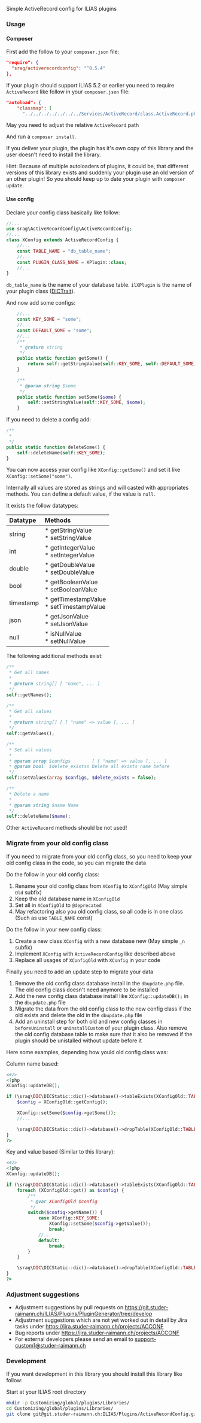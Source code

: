 Simple ActiveRecord config for ILIAS plugins

### Usage

#### Composer
First add the follow to your `composer.json` file:
```json
"require": {
  "srag/activerecordconfig": "^0.5.4"
},
```

If your plugin should support ILIAS 5.2 or earlier you need to require `ActiveRecord` like follow in your `composer.json` file:
```json
"autoload": {
    "classmap": [
      "../../../../../../../Services/ActiveRecord/class.ActiveRecord.php",
```
May you need to adjust the relative `ActiveRecord` path

And run a `composer install`.

If you deliver your plugin, the plugin has it's own copy of this library and the user doesn't need to install the library.

Hint: Because of multiple autoloaders of plugins, it could be, that different versions of this library exists and suddenly your plugin use an old version of an other plugin! So you should keep up to date your plugin with `composer update`.

#### Use config
Declare your config class basically like follow:
```php
//...
use srag\ActiveRecordConfig\ActiveRecordConfig;
//...
class XConfig extends ActiveRecordConfig {
	//...
	const TABLE_NAME = "db_table_name";
	//...
	const PLUGIN_CLASS_NAME = XPlugin::class;
	//...
}
```
`db_table_name` is the name of your database table.
`ilXPlugin` is the name of your plugin class ([DICTrait](https://github.com/studer-raimann/DIC)).

And now add some configs:
```php
	//...
	const KEY_SOME = "some";
	//...
	const DEFAULT_SOME = "some";
	//...
	/**
	 * @return string
	 */
	public static function getSome() {
		return self::getStringValue(self::KEY_SOME, self::DEFAULT_SOME);
	}

	/**
	 * @param string $some
	 */
	public static function setSome($some) {
		self::setStringValue(self::KEY_SOME, $some);
	}
```

If you need to delete a config add:
```php
/**
 *
 */
public static function deleteSome() {
	self::deleteName(self::KEY_SOME);
}
```

You can now access your config like `XConfig::getSome()` and set it like `XConfig::setSome("some")`.

Internally all values are stored as strings and will casted with appropriates methods.
You can define a default value, if the value is `null`.

It exists the follow datatypes:

| Datatype  | Methods                                    |
| :-------- | :----------------------------------------- |
| string    | * getStringValue<br>* setStringValue       |
| int       | * getIntegerValue<br>* setIntegerValue     |
| double    | * getDoubleValue<br>* setDoubleValue       |
| bool      | * getBooleanValue<br>* setBooleanValue     |
| timestamp | * getTimestampValue<br>* setTimestampValue |
| json      | * getJsonValue<br>* setJsonValue           |
| null      | * isNullValue<br>* setNullValue            |

The following additional methods exist:
```php
/**
 * Get all names
 *
 * @return string[] [ "name", ... ]
 */
self::getNames();

/**
 * Get all values
 *
 * @return string[] [ [ "name" => value ], ... ]
 */
self::getValues();

/**
 * Set all values
 *
 * @param array $configs        [ [ "name" => value ], ... ]
 * @param bool  $delete_existss Delete all exists name before
 */
self::setValues(array $configs, $delete_exists = false);

/**
 * Delete a name
 * 
 * @param string $name Name
 */
self::deleteName($name);
```

Other `ActiveRecord` methods should be not used!

### Migrate from your old config class

If you need to migrate from your old config class, so you need to keep your old config class in the code, so you can migrate the data

Do the follow in your old config class:
1. Rename your old config class from `XConfig` to `XConfigOld` (May simple `Old` subfix)
2. Keep the old database name in `XConfigOld`
3. Set all in `XConfigOld` to `@deprecated`
4. May refactoring also you old config class, so all code is in one class (Such as use `TABLE_NAME` const)

Do the follow in your new config class:
1. Create a new class `XConfig` with a new database new (May simple `_n` subfix)
2. Implement `XConfig` with `ActiveRecordConfig` like described above
3. Replace all usages of `XConfigOld` with `XConfig` in your code

Finally you need to add an update step to migrate your data
1. Remove the old config class database install in the `dbupdate.php` file. The old config class doesn't need anymore to be installed
2. Add the new config class database install like `XConfig::updateDB();` in the `dbupdate.php` file
3. Migrate the data from the old config class to the new config class if the old exists and delete the old in the `dbupdate.php` file
4. Add an uninstall step for both old and new config classes in `beforeUninstall` or `uninstallCustom` of your plugin class. Also remove the old config database table to make sure that it also be removed if the plugin should be unistalled without update before it

Here some examples, depending how yould old config class was:

Column name based:
```php
<#2>
<?php
XConfig::updateDB();

if (\srag\DIC\DICStatic::dic()->database()->tableExists(XConfigOld::TABLE_NAME)) {
	$config = XConfigOld::getConfig();

 	XConfig::setSome($config->getSome());
	//...

	\srag\DIC\DICStatic::dic()->database()->dropTable(XConfigOld::TABLE_NAME);
}
?>
```

Key and value based (Similar to this library):
```php
<#2>
<?php
XConfig::updateDB();

if (\srag\DIC\DICStatic::dic()->database()->tableExists(XConfigOld::TABLE_NAME)) {
	foreach (XConfigOld::get() as $config) {
		/**
		 * @var XConfigOld $config
		 */
		switch($config->getName()) {
			case XConfig::KEY_SOME:
			 	XConfig::setSome($config->getValue());
				break;
			//...
			default:
				break;
		}
	}

	\srag\DIC\DICStatic::dic()->database()->dropTable(XConfigOld::TABLE_NAME);
}
?>
```

### Adjustment suggestions
* Adjustment suggestions by pull requests on https://git.studer-raimann.ch/ILIAS/Plugins/PluginGenerator/tree/develop
* Adjustment suggestions which are not yet worked out in detail by Jira tasks under https://jira.studer-raimann.ch/projects/ACCONF
* Bug reports under https://jira.studer-raimann.ch/projects/ACCONF
* For external developers please send an email to support-custom1@studer-raimann.ch

### Development
If you want development in this library you should install this library like follow:

Start at your ILIAS root directory 
```bash
mkdir -p Customizing/global/plugins/Libraries/  
cd Customizing/global/plugins/Libraries/  
git clone git@git.studer-raimann.ch:ILIAS/Plugins/ActiveRecordConfig.git ActiveRecordConfig
```
